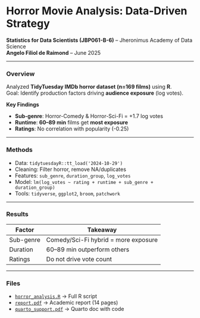 # Horror Movie Analysis: Data-Driven Strategy

**Statistics for Data Scientists (JBP061-B-6)** – Jheronimus Academy of Data Science  
**Angelo Filiol de Raimond** – June 2025  

---

### Overview  
Analyzed **TidyTuesday IMDb horror dataset (n=169 films)** using **R**.  
Goal: Identify production factors driving **audience exposure** (log votes).  

**Key Findings**  
- **Sub-genre**: Horror-Comedy & Horror-Sci-Fi = +1.7 log votes  
- **Runtime**: **60–89 min** films get **most exposure**  
- **Ratings**: No correlation with popularity (-0.25)  

---

### Methods  
- Data: `tidytuesdayR::tt_load('2024-10-29')`  
- Cleaning: Filter horror, remove NA/duplicates  
- Features: `sub_genre`, `duration_group`, `log_votes`  
- Model: `lm(log_votes ~ rating + runtime + sub_genre + duration_group)`  
- Tools: `tidyverse`, `ggplot2`, `broom`, `patchwork`  

---

### Results  
| Factor       | Takeaway                          |
|--------------|-----------------------------------|
| Sub-genre    | Comedy/Sci-Fi hybrid = more exposure |
| Duration     | 60–89 min outperform others       |
| Ratings      | Do not drive vote count           |

---

### Files  
- [`horror_analysis.R`](horror_analysis.R) → Full R script  
- [`report.pdf`](report.pdf) → Academic report (14 pages)  
- [`quarto_support.pdf`](quarto_support.pdf) → Quarto doc with code  
